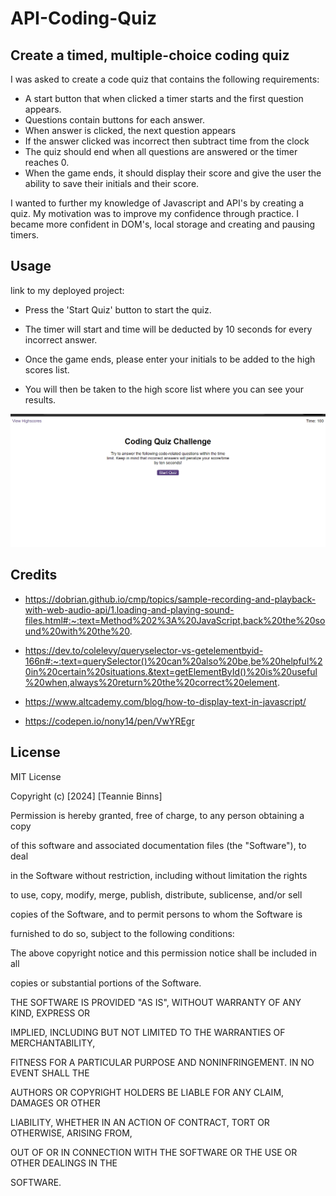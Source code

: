 # API-Coding-Quiz
## Create a timed, multiple-choice coding quiz

I was asked to create a code quiz that contains the following requirements:

* A start button that when clicked a timer starts and the first question appears.
* Questions contain buttons for each answer.
* When answer is clicked, the next question appears
* If the answer clicked was incorrect then subtract time from the clock
* The quiz should end when all questions are answered or the timer reaches 0. 
* When the game ends, it should display their score and give the user the ability to save their initials and their score.

I wanted to further my knowledge of Javascript and API's by creating a quiz. My motivation was to improve my confidence through practice. I became more confident in DOM's, local storage and creating and pausing timers.


## Usage

link to my deployed project: 


* Press the 'Start Quiz' button to start the quiz. 

* The timer will start and time will be deducted by 10 seconds for every incorrect answer.

* Once the game ends, please enter your initials to be added to the high scores list. 

* You will then be taken to the high score list where you can see your results.


![alt text](/starter/assets/quizscreenshot.png)

## Credits

- https://dobrian.github.io/cmp/topics/sample-recording-and-playback-with-web-audio-api/1.loading-and-playing-sound-files.html#:~:text=Method%202%3A%20JavaScript,back%20the%20sound%20with%20the%20.

- https://dev.to/colelevy/queryselector-vs-getelementbyid-166n#:~:text=querySelector()%20can%20also%20be,be%20helpful%20in%20certain%20situations.&text=getElementById()%20is%20useful%20when,always%20return%20the%20correct%20element.

- https://www.altcademy.com/blog/how-to-display-text-in-javascript/

- https://codepen.io/nony14/pen/VwYREgr


## License
MIT License

Copyright (c) [2024] [Teannie Binns]

Permission is hereby granted, free of charge, to any person obtaining a copy

of this software and associated documentation files (the "Software"), to deal

in the Software without restriction, including without limitation the rights

to use, copy, modify, merge, publish, distribute, sublicense, and/or sell

copies of the Software, and to permit persons to whom the Software is

furnished to do so, subject to the following conditions:

The above copyright notice and this permission notice shall be included in all

copies or substantial portions of the Software.

THE SOFTWARE IS PROVIDED "AS IS", WITHOUT WARRANTY OF ANY KIND, EXPRESS OR

IMPLIED, INCLUDING BUT NOT LIMITED TO THE WARRANTIES OF MERCHANTABILITY,

FITNESS FOR A PARTICULAR PURPOSE AND NONINFRINGEMENT. IN NO EVENT SHALL THE

AUTHORS OR COPYRIGHT HOLDERS BE LIABLE FOR ANY CLAIM, DAMAGES OR OTHER

LIABILITY, WHETHER IN AN ACTION OF CONTRACT, TORT OR OTHERWISE, ARISING FROM,

OUT OF OR IN CONNECTION WITH THE SOFTWARE OR THE USE OR OTHER DEALINGS IN THE

SOFTWARE.



